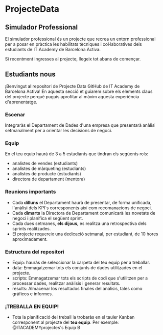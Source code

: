 # ProjecteData
## Simulador Professional

El simulador professional és un projecte que recrea un entorn professional per a posar en pràctica les habilitats tècniques i col·laboratives dels estudiants de IT Academy de Barcelona Activa.

Si recentment ingresses al projecte, llegeix tot abans de començar.

## Estudiants nous

¡Benvingut al repositori de Projecte Data GitHub de IT Academy de Barcelona Activa! En aquesta secció et guiarem sobre els elements claus del projecte perquè puguis aprofitar al màxim aquesta experiència d'aprenentatge.

### Escenar
Integraràs el Departament de Dades d'una empresa que presentarà anàlisi setmanalment per a orientar les decisions de negoci.

### Equip
En el teu equip haurà de 3 a 5 estudiants que tindran els següents rols:

- analistes de vendes (estudiants)
- analistes de màrqueting (estudiants)
- analistes de producte (estudiants)
- directora de departament (mentora)

### Reunions importants

- Cada **dilluns** el Departament haurà de presentar, de forma unificada, l'anàlisi dels KPI´s corresponents així com recomanacions de negoci.
- Cada **dimarts** la Directora de Departament comunicarà les novetats de negoci i planifica el següent sprint.
- Cada dues setmanes, **els dijous**, es realitza una retrospectiva dels sprints realitzades.
- El projecte requereix una dedicació setmanal, per estudiant, de 10 hores aproximadament.

### Estructura del repositori

- Equip: hauràs de seleccionar la carpeta del teu equip per a treballar.
- data: Emmagatzemar tots els conjunts de dades utilitzades en el projecte.
- scripts: Emmagatzemar tots els scripts de codi que s'utilitzen per a processar dades, realitzar anàlisis i generar resultats.
- results: Almacenar los resultados finales del análisis, tales como gráficos e informes.



### ¡TREBALLA EN EQUIP!
-  Tota la planificació del treball la trobaràs en el tauler Kanban corresponent al projecte del **teu equip**. Per exemple: @ITACADEMYprojectes's Equip B

  
